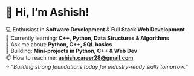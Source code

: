 # 👋 Hi, I’m Ashish!  

💻 Enthusiast in **Software Development** & **Full Stack Web Development**  
🌱 Currently learning: **C++, Python, Data Structures & Algorithms**  
💬 Ask me about: **Python, C++, SQL basics**  
📂 Building: **Mini-projects in Python, C++ & Web Dev**  
📫 How to reach me: **ashish.career28@gmail.com**  
⭐ *“Building strong foundations today for industry-ready skills tomorrow.”*  
